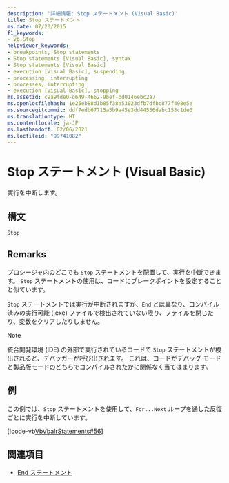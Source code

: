 ```yaml
---
description: '詳細情報: Stop ステートメント (Visual Basic)'
title: Stop ステートメント
ms.date: 07/20/2015
f1_keywords:
- vb.Stop
helpviewer_keywords:
- breakpoints, Stop statements
- Stop statements [Visual Basic], syntax
- Stop statements [Visual Basic]
- execution [Visual Basic], suspending
- processing, interrupting
- processes, interrupting
- execution [Visual Basic], stopping
ms.assetid: c9a9fde0-d649-4662-9bef-bd0146ebc2a7
ms.openlocfilehash: 1e25eb88d1b85f38a53023dfb7dfbc877f498e5e
ms.sourcegitcommit: ddf7edb67715a5b9a45e3dd44536dabc153c1de0
ms.translationtype: HT
ms.contentlocale: ja-JP
ms.lasthandoff: 02/06/2021
ms.locfileid: "99741082"
---
```

# <a name="stop-statement-visual-basic"></a>Stop ステートメント (Visual Basic)

実行を中断します。  
  
## <a name="syntax"></a>構文  
  
```vb  
Stop  
```  
  
## <a name="remarks"></a>Remarks  

 プロシージャ内のどこでも `Stop` ステートメントを配置して、実行を中断できます。 `Stop` ステートメントの使用は、コードにブレークポイントを設定することと似ています。  
  
 `Stop` ステートメントでは実行が中断されますが、`End` とは異なり、コンパイル済みの実行可能 (.exe) ファイルで検出されていない限り、ファイルを閉じたり、変数をクリアしたりしません。  
  
> [!NOTE]
> 統合開発環境 (IDE) の外部で実行されているコードで `Stop` ステートメントが検出されると、デバッガーが呼び出されます。 これは、コードがデバッグ モードと製品版モードのどちらでコンパイルされたかに関係なく当てはまります。  
  
## <a name="example"></a>例  

 この例では、`Stop` ステートメントを使用して、`For...Next` ループを通した反復ごとに実行を中断しています。  
  
 [!code-vb[VbVbalrStatements#56](~/samples/snippets/visualbasic/VS_Snippets_VBCSharp/VbVbalrStatements/VB/Class1.vb#56)]  
  
## <a name="see-also"></a>関連項目

- [End ステートメント](end-statement.md)
